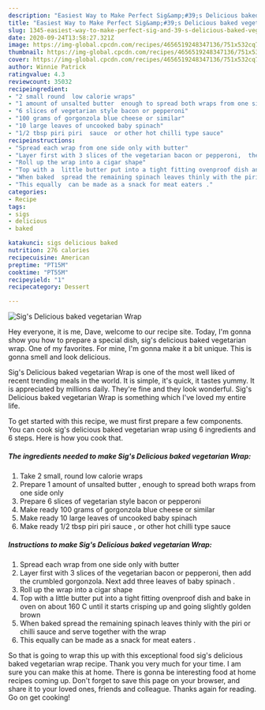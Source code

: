 ```yaml
---
description: "Easiest Way to Make Perfect Sig&amp;#39;s Delicious baked vegetarian Wrap"
title: "Easiest Way to Make Perfect Sig&amp;#39;s Delicious baked vegetarian Wrap"
slug: 1345-easiest-way-to-make-perfect-sig-and-39-s-delicious-baked-vegetarian-wrap
date: 2020-09-24T13:58:27.321Z
image: https://img-global.cpcdn.com/recipes/4656519248347136/751x532cq70/sigs-delicious-baked-vegetarian-wrap-recipe-main-photo.jpg
thumbnail: https://img-global.cpcdn.com/recipes/4656519248347136/751x532cq70/sigs-delicious-baked-vegetarian-wrap-recipe-main-photo.jpg
cover: https://img-global.cpcdn.com/recipes/4656519248347136/751x532cq70/sigs-delicious-baked-vegetarian-wrap-recipe-main-photo.jpg
author: Winnie Patrick
ratingvalue: 4.3
reviewcount: 35032
recipeingredient:
- "2 small round  low calorie wraps"
- "1 amount of unsalted butter  enough to spread both wraps from one side only"
- "6 slices of vegetarian style bacon or pepperoni"
- "100 grams of gorgonzola blue cheese or similar"
- "10 large leaves of uncooked baby spinach"
- "1/2 tbsp piri piri  sauce  or other hot chilli type sauce"
recipeinstructions:
- "Spread each wrap from one side only with butter"
- "Layer first with 3 slices of the vegetarian bacon or pepperoni,  then add the crumbled gorgonzola. Next add three leaves of baby spinach ."
- "Roll up the wrap into a cigar shape"
- "Top with a  little butter put into a tight fitting ovenproof dish and bake in oven on about 160 C until it starts crisping up and going slightly golden brown"
- "When baked  spread the remaining spinach leaves thinly with the piri  or chilli sauce  and serve together with the wrap"
- "This equally  can be made as a snack for meat eaters ."
categories:
- Recipe
tags:
- sigs
- delicious
- baked

katakunci: sigs delicious baked 
nutrition: 276 calories
recipecuisine: American
preptime: "PT15M"
cooktime: "PT55M"
recipeyield: "1"
recipecategory: Dessert

---
```



![Sig&#39;s Delicious baked vegetarian Wrap](https://img-global.cpcdn.com/recipes/4656519248347136/751x532cq70/sigs-delicious-baked-vegetarian-wrap-recipe-main-photo.jpg)

Hey everyone, it is me, Dave, welcome to our recipe site. Today, I'm gonna show you how to prepare a special dish, sig&#39;s delicious baked vegetarian wrap. One of my favorites. For mine, I'm gonna make it a bit unique. This is gonna smell and look delicious.



Sig&#39;s Delicious baked vegetarian Wrap is one of the most well liked of recent trending meals in the world. It is simple, it's quick, it tastes yummy. It is appreciated by millions daily. They're fine and they look wonderful. Sig&#39;s Delicious baked vegetarian Wrap is something which I've loved my entire life.


To get started with this recipe, we must first prepare a few components. You can cook sig&#39;s delicious baked vegetarian wrap using 6 ingredients and 6 steps. Here is how you cook that.

<!--inarticleads1-->

##### The ingredients needed to make Sig&#39;s Delicious baked vegetarian Wrap:

1. Take 2 small, round  low calorie wraps
1. Prepare 1 amount of unsalted butter , enough to spread both wraps from one side only
1. Prepare 6 slices of vegetarian style bacon or pepperoni
1. Make ready 100 grams of gorgonzola blue cheese or similar
1. Make ready 10 large leaves of uncooked baby spinach
1. Make ready 1/2 tbsp piri piri  sauce , or other hot chilli type sauce




<!--inarticleads2-->

##### Instructions to make Sig&#39;s Delicious baked vegetarian Wrap:

1. Spread each wrap from one side only with butter
1. Layer first with 3 slices of the vegetarian bacon or pepperoni,  then add the crumbled gorgonzola. Next add three leaves of baby spinach .
1. Roll up the wrap into a cigar shape
1. Top with a  little butter put into a tight fitting ovenproof dish and bake in oven on about 160 C until it starts crisping up and going slightly golden brown
1. When baked  spread the remaining spinach leaves thinly with the piri  or chilli sauce  and serve together with the wrap
1. This equally  can be made as a snack for meat eaters .




So that is going to wrap this up with this exceptional food sig&#39;s delicious baked vegetarian wrap recipe. Thank you very much for your time. I am sure you can make this at home. There is gonna be interesting food at home recipes coming up. Don't forget to save this page on your browser, and share it to your loved ones, friends and colleague. Thanks again for reading. Go on get cooking!
